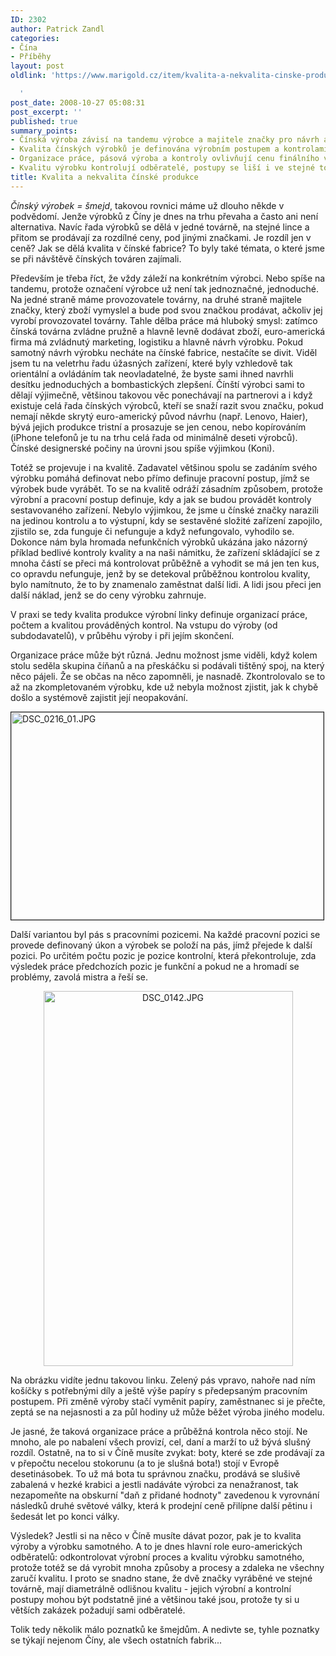 ```yaml
---
ID: 2302
author: Patrick Zandl
categories:
- Čína
- Příběhy
layout: post
oldlink: 'https://www.marigold.cz/item/kvalita-a-nekvalita-cinske-produkce

  '
post_date: 2008-10-27 05:08:31
post_excerpt: ''
published: true
summary_points:
- Čínská výroba závisí na tandemu výrobce a majitele značky pro návrh a prodej.
- Kvalita čínských výrobků je definována výrobním postupem a kontrolami kvality.
- Organizace práce, pásová výroba a kontroly ovlivňují cenu finálního výrobku.
- Kvalitu výrobku kontrolují odběratelé, postupy se liší i ve stejné továrně.
title: Kvalita a nekvalita čínské produkce
---
```


<em>Čínský výrobek =  šmejd</em>, takovou rovnici máme už dlouho někde v podvědomí. Jenže výrobků z Číny je dnes na trhu převaha a často ani není alternativa. Navíc řada výrobků se dělá v jedné továrně, na stejné lince a přitom se prodávají za rozdílné ceny, pod jinými značkami. Je rozdíl jen v ceně? Jak se dělá kvalita v čínské fabrice? To byly také témata, o které jsme se při návštěvě čínských továren zajímali. 

<!--more-->

Především je třeba říct, že vždy záleží na konkrétním výrobci. Nebo spíše na tandemu, protože označení výrobce už není tak jednoznačné, jednoduché. Na jedné straně máme provozovatele továrny, na druhé straně majitele značky, který zboží vymyslel a bude pod svou značkou prodávat, ačkoliv jej vyrobí provozovatel továrny. Tahle dělba práce má hluboký smysl: zatímco čínská továrna zvládne pružně a hlavně levně dodávat zboží, euro-americká firma má zvládnutý marketing, logistiku a hlavně návrh výrobku. Pokud samotný návrh výrobku necháte na čínské fabrice, nestačíte se divit. Viděl jsem tu na veletrhu řadu úžasných zařízení, které byly vzhledově tak orientální a ovládáním tak neovladatelné, že byste sami ihned navrhli desítku jednoduchých a bombastických zlepšení. Čínští výrobci sami to dělají výjimečně, většinou takovou věc ponechávají na partnerovi a i když existuje celá řada čínských výrobců, kteří se snaží razit svou značku, pokud nemají někde skrytý euro-americký původ návrhu (např. Lenovo, Haier), bývá jejich produkce tristní a prosazuje se jen cenou, nebo kopírováním (iPhone telefonů je tu na trhu celá řada od minimálně deseti výrobců). Čínské designerské počiny na úrovni jsou spíše výjimkou (Koni).

Totéž se projevuje i na kvalitě. Zadavatel většinou spolu se zadáním svého výrobku pomáhá definovat nebo přímo definuje pracovní postup, jímž se výrobek bude vyrábět. To se na kvalitě odráží zásadním způsobem, protože výrobní a pracovní postup definuje, kdy a jak se budou provádět kontroly sestavovaného zařízení. Nebylo výjimkou, že jsme u čínské značky narazili na jedinou kontrolu a to výstupní, kdy se sestavěné složité zařízení zapojilo, zjistilo se, zda funguje či nefunguje a když nefungovalo, vyhodilo se. Dokonce nám byla hromada nefunkčních výrobků ukázána jako názorný příklad bedlivé kontroly kvality a na naši námitku, že zařízení skládající se z mnoha částí se přeci má kontrolovat průběžně a vyhodit se má jen ten kus, co opravdu nefunguje, jenž by se detekoval průběžnou kontrolou kvality, bylo namítnuto, že to by znamenalo zaměstnat další lidi. A lidi jsou přeci jen další náklad, jenž se do ceny výrobku zahrnuje. 

V praxi se tedy kvalita produkce výrobní linky definuje organizací práce, počtem a kvalitou prováděných kontrol. Na vstupu do výroby (od subdodavatelů), v průběhu výroby i při jejím skončení. 

Organizace práce může být různá. Jednu možnost jsme viděli, když kolem stolu seděla skupina číňanů a na přeskáčku si podávali tištěný spoj, na který něco pájeli. Že se občas na něco zapomněli, je nasnadě. Zkontrolovalo se to až na zkompletovaném výrobku, kde už nebyla možnost zjistit, jak k chybě došlo a systémově zajistit její neopakování.

<img src="http://www.marigold.cz/wp-content/uploads/dsc-0216-01.jpg" alt="DSC_0216_01.JPG" border="1" width="500" height="332" />

Další variantou byl pás s pracovními pozicemi. Na každé pracovní pozici se provede definovaný úkon a výrobek se položí na pás, jímž přejede k další pozici. Po určitém počtu pozic je pozice kontrolní, která překontroluje, zda výsledek práce předchozích pozic je funkční a pokud ne a hromadí se problémy, zavolá mistra a řeší se. 

<div style="text-align:center;"><img src="http://www.marigold.cz/wp-content/uploads/dsc-0142.jpg" alt="DSC_0142.JPG" border="0" width="399" height="600" /></div>

Na obrázku vidíte jednu takovou linku. Zelený pás vpravo, nahoře nad ním košíčky s potřebnými díly a ještě výše papíry s předepsaným pracovním postupem. Při změně výroby stačí vyměnit papíry, zaměstnanec si je přečte, zeptá se na nejasnosti a za půl hodiny už může běžet výroba jiného modelu. 

Je jasné, že taková organizace práce a průběžná kontrola něco stojí. Ne mnoho, ale po nabalení všech provizí, cel, daní a marží to už bývá slušný rozdíl.  Ostatně, na to si v Číně musíte zvykat: boty, které se zde prodávají za v přepočtu necelou stokorunu (a to je slušná bota!) stojí v Evropě desetinásobek. To už má bota tu správnou značku, prodává se slušivě zabalená v hezké krabici a jestli nadáváte výrobci za nenažranost, tak nezapomeňte na obskurní "daň z přidané hodnoty" zavedenou k vyrovnání následků druhé světové války, která k prodejní ceně přilípne další pětinu i šedesát let po konci války.

Výsledek? Jestli si na něco v Číně musíte dávat pozor, pak je to kvalita výroby a výrobku samotného. A to je dnes hlavní role euro-amerických odběratelů: odkontrolovat výrobní proces a kvalitu výrobku samotného, protože totéž se dá vyrobit mnoha způsoby a procesy a zdaleka ne všechny zaručí kvalitu. I proto se snadno stane, že dvě značky vyráběné ve stejné továrně, mají diametrálně odlišnou kvalitu - jejich výrobní a kontrolní postupy mohou být podstatně jiné a většinou také jsou, protože ty si u větších zakázek požadují sami odběratelé. 

Tolik tedy několik málo poznatků ke šmejdům. A nedivte se, tyhle poznatky se týkají nejenom Číny, ale všech ostatních fabrik...